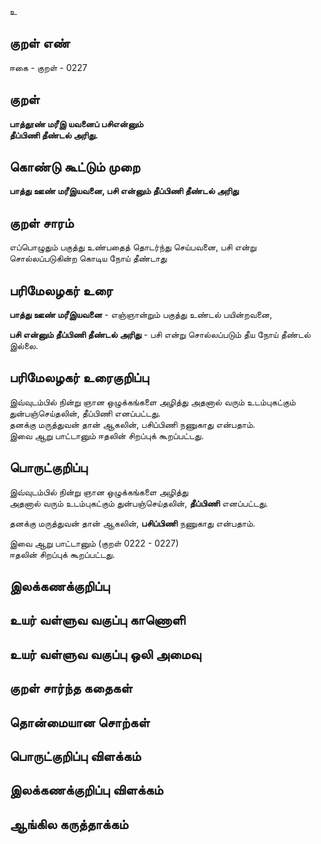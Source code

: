 உ

## குறள் எண் 

ஈகை - குறள் - 0227  

## குறள் 

**பாத்தூண் மரீஇ யவனைப் பசிஎன்னும்  
தீப்பிணி தீண்டல் அரிது.** 

## கொண்டு கூட்டும் முறை

**பாத்து ஊண் மரீஇயவனை, பசி என்னும் தீப்பிணி தீண்டல் அரிது** 

## குறள் சாரம் 

எப்பொழுதும் பகுத்து உண்பதைத்  தொடர்ந்து செய்பவனை, பசி என்று சொல்லப்படுகின்ற கொடிய நோய் தீண்டாது 

## பரிமேலழகர் உரை

**பாத்து ஊண் மரீஇயவனை** - எஞ்ஞான்றும் பகுத்து உண்டல் பயின்றவனை,  

**பசி என்னும் தீப்பிணி தீண்டல் அரிது** - பசி என்று சொல்லப்படும் தீய நோய் தீண்டல் இல்லை.

## பரிமேலழகர் உரைகுறிப்பு   

இவ்வுடம்பில் நின்று ஞான ஒழுக்கங்களை அழித்து அதனால் வரும் உடம்புகட்கும் துன்பஞ்செய்தலின், தீப்பிணி எனப்பட்டது.  
தனக்கு மருத்துவன் தான் ஆகலின், பசிப்பிணி நணுகாது என்பதாம்.  
இவை ஆறு பாட்டானும் ஈதலின் சிறப்புக் கூறப்பட்டது.  

## பொருட்குறிப்பு 

இவ்வுடம்பில் நின்று ஞான ஒழுக்கங்களை அழித்து  
அதனால் வரும் உடம்புகட்கும் துன்பஞ்செய்தலின், **தீப்பிணி** எனப்பட்டது.   

தனக்கு மருத்துவன் தான் ஆகலின், **பசிப்பிணி** நணுகாது என்பதாம்.   

இவை ஆறு பாட்டானும் (குறள் 0222 - 0227)  
ஈதலின் சிறப்புக் கூறப்பட்டது.  

## இலக்கணக்குறிப்பு  


## உயர் வள்ளுவ வகுப்பு காணொளி


## உயர் வள்ளுவ வகுப்பு ஒலி அமைவு 

 
## குறள் சார்ந்த கதைகள் 


## தொன்மையான சொற்கள்


## பொருட்குறிப்பு விளக்கம்


## இலக்கணக்குறிப்பு விளக்கம்


## ஆங்கில கருத்தாக்கம் 


